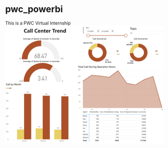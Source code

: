 # pwc_powerbi

This is a PWC Virtual Internship 
 <img src="https://github.com/UMDhodi/pwc_powerbi/blob/main/call%20center%20trend_page-0001.jpg" alt="banner" >
